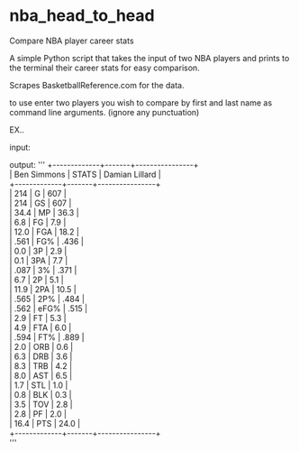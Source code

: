 # nba_head_to_head
Compare NBA player career stats

A simple Python script that takes the input of two NBA players and prints to the terminal their career stats for easy comparison.

Scrapes BasketballReference.com for the data.

to use enter two players you wish to compare by first and last name as command line arguments. (ignore any punctuation)

EX..

input: 

<Python app.py Ben Simmons Damian Lillard>

output:
'''
+-------------+-------+----------------+  
| Ben Simmons | STATS | Damian Lillard |  
+-------------+-------+----------------+  
|     214     |   G   |      607       |  
|     214     |   GS  |      607       |  
|     34.4    |   MP  |      36.3      |  
|     6.8     |   FG  |      7.9       |  
|     12.0    |  FGA  |      18.2      |  
|     .561    |  FG%  |      .436      |  
|     0.0     |   3P  |      2.9       |  
|     0.1     |  3PA  |      7.7       |  
|     .087    |   3%  |      .371      |  
|     6.7     |   2P  |      5.1       |  
|     11.9    |  2PA  |      10.5      |  
|     .565    |  2P%  |      .484      |  
|     .562    |  eFG% |      .515      |  
|     2.9     |   FT  |      5.3       |  
|     4.9     |  FTA  |      6.0       |  
|     .594    |  FT%  |      .889      |  
|     2.0     |  ORB  |      0.6       |  
|     6.3     |  DRB  |      3.6       |  
|     8.3     |  TRB  |      4.2       |  
|     8.0     |  AST  |      6.5       |  
|     1.7     |  STL  |      1.0       |  
|     0.8     |  BLK  |      0.3       |  
|     3.5     |  TOV  |      2.8       |  
|     2.8     |   PF  |      2.0       |  
|     16.4    |  PTS  |      24.0      |  
+-------------+-------+----------------+  
'''


